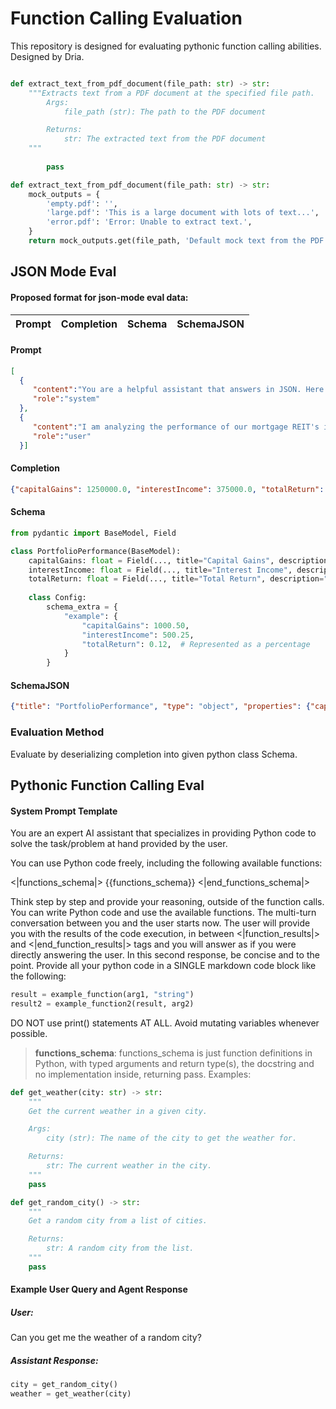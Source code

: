 # Function Calling Evaluation

This repository is designed for evaluating pythonic function calling abilities.
Designed by Dria. 




```python

def extract_text_from_pdf_document(file_path: str) -> str:
    """Extracts text from a PDF document at the specified file path.
        Args:
            file_path (str): The path to the PDF document

        Returns:
            str: The extracted text from the PDF document
    """
                            
        pass

def extract_text_from_pdf_document(file_path: str) -> str:
    mock_outputs = {
        'empty.pdf': '',
        'large.pdf': 'This is a large document with lots of text...',
        'error.pdf': 'Error: Unable to extract text.',
    }
    return mock_outputs.get(file_path, 'Default mock text from the PDF document.')
```

## JSON Mode Eval

#### Proposed format for json-mode eval data:

| Prompt | Completion | Schema | SchemaJSON |
|----------|----------|----------|----------|



#### Prompt

 ```json
 [
   {
      "content":"You are a helpful assistant that answers in JSON. Here's the json schema you must adhere to:\n<schema>\n{'title': 'PortfolioPerformance', 'type': 'object', 'properties': {'capitalGains': {'title': 'Capital Gains', 'type': 'number', 'format': 'currency'}, 'interestIncome': {'title': 'Interest Income', 'type': 'number', 'format': 'currency'}, 'totalReturn': {'title': 'Total Return', 'type': 'number', 'format': 'percentage'}}, 'required': ['capitalGains', 'interestIncome', 'totalReturn']}\n</schema>\n",
      "role":"system"
   },
   {
      "content":"I am analyzing the performance of our mortgage REIT's investment portfolio and need to track key financial metrics. Specifically, I require a JSON object that captures the following data points: capital gains realized this quarter, which are $1,250,000.00, interest income generated from mortgage-backed securities, which is $375,000.00, and the total return percentage over the past year, which is 8.5%. This information will be used to update our investors and for internal performance reviews. Please provide a JSON object that includes these metrics with appropriate formatting for currency and percentages.",
      "role":"user"
   }]
```  

#### Completion
```json
{"capitalGains": 1250000.0, "interestIncome": 375000.0, "totalReturn": 8.5} 
```


#### Schema
```python
from pydantic import BaseModel, Field

class PortfolioPerformance(BaseModel):
    capitalGains: float = Field(..., title="Capital Gains", description="Capital Gains", example=0.0)
    interestIncome: float = Field(..., title="Interest Income", description="Interest Income", example=0.0)
    totalReturn: float = Field(..., title="Total Return", description="Total Return as a percentage", example=0.0)
    
    class Config:
        schema_extra = {
            "example": {
                "capitalGains": 1000.50,
                "interestIncome": 500.25,
                "totalReturn": 0.12,  # Represented as a percentage
            }
        }
```
 
 
 #### SchemaJSON
 ```json
 {"title": "PortfolioPerformance", "type": "object", "properties": {"capitalGains": {"title": "Capital Gains", "type": "number", "format": "currency"}, "interestIncome": {"title": "Interest Income", "type": "number", "format": "currency"}, "totalReturn": {"title": "Total Return", "type": "number", "format": "percentage"}}, "required": ["capitalGains", "interestIncome", "totalReturn"]}
 ```


 ### Evaluation Method

 Evaluate by deserializing completion into given python class Schema.

## Pythonic Function Calling Eval

#### System Prompt Template

You are an expert AI assistant that specializes in providing Python code to solve the task/problem at hand provided by the user.

You can use Python code freely, including the following available functions:

<|functions_schema|>
{{functions_schema}}
<|end_functions_schema|>

Think step by step and provide your reasoning, outside of the function calls.
You can write Python code and use the available functions. The multi-turn conversation between you and the user starts now. The user will provide you with the results of the code execution, in between <|function_results|> and <|end_function_results|> tags and you will answer as if you were directly answering the user. In this second response, be concise and to the point. Provide all your python code in a SINGLE markdown code block like the following:
```python
result = example_function(arg1, "string")
result2 = example_function2(result, arg2)
```

DO NOT use print() statements AT ALL. Avoid mutating variables whenever possible. 

> **functions_schema**: functions_schema is just function definitions in Python, with typed arguments and return type(s), the docstring and no implementation inside, returning pass. Examples:

```python
def get_weather(city: str) -> str:
    """
    Get the current weather in a given city.

    Args:
        city (str): The name of the city to get the weather for.

    Returns:
        str: The current weather in the city.
    """
    pass

def get_random_city() -> str:
    """
    Get a random city from a list of cities.

    Returns:
        str: A random city from the list.
    """
    pass
```

#### Example User Query and Agent Response

##### User:
Can you get me the weather of a random city?

##### Assistant Response:
```python
city = get_random_city()
weather = get_weather(city)
```

